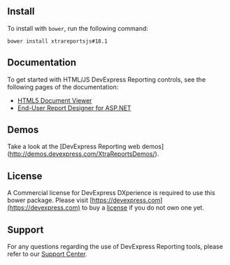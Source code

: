 ## Install

To install with `bower`, run the following command:

```shell
bower install xtrareportsjs#18.1
```

## Documentation

To get started with HTML/JS DevExpress Reporting controls, see the following pages of the documentation:
- [HTML5 Document Viewer](http://documentation.devexpress.com/#XtraReports/CustomDocument17738)
- [End-User Report Designer for ASP.NET](http://documentation.devexpress.com/#XtraReports/CustomDocument17103)

## Demos

Take a look at the [DevExpress Reporting web demos]
(http://demos.devexpress.com/XtraReportsDemos/).

## License

A Commercial license for DevExpress DXperience is required to use this bower package. Please visit [https://devexpress.com](https://devexpress.com) to buy a [license](https://www.devexpress.com/Support/LicensingFAQ.xml) if you do not own one yet. 

## Support

For any questions regarding the use of DevExpress Reporting tools, please refer to our [Support Center](https://www.devexpress.com/Support/Center).